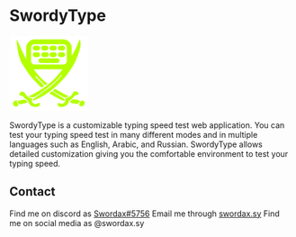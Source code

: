 # SwordyType

<img src="assets/images/website-logo.png" width="140">

SwordyType is a customizable typing speed test web application. You can test your typing speed test in many different modes and in multiple languages such as English, Arabic, and Russian. SwordyType allows detailed customization giving you the comfortable environment to test your typing speed.

## Contact

Find me on discord as [Swordax#5756](https://discord.com/users/465453058667839499/)
Email me through [swordax.sy](mailto:swordax.sy@gmail.com)
Find me on social media as @swordax.sy
